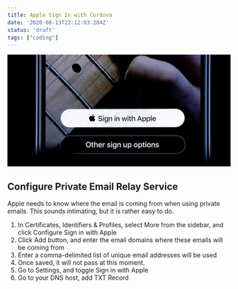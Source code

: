 ```yaml
---
title: Apple Sign In with Cordova
date: '2020-08-13T22:12:03.284Z'
status: 'draft'
tags: ["coding"]
---
```


![Apple Sign in](./title.jpg)

## Configure Private Email Relay Service

Apple needs to know where the email is coming from when using private emails. This sounds intimating, but it is rather easy to do.

1. In Certificates, Identifiers & Profiles, select More from the sidebar, and click Configure Sign in with Apple
2. Click Add button, and enter the email domains where these emails will be coming from
3. Enter a comma-delimited list of unique email addresses will be used
4. Once saved, it will not pass at this moment.
5. Go to Settings, and toggle Sign in with Apple
6. Go to your DNS host, add TXT Record